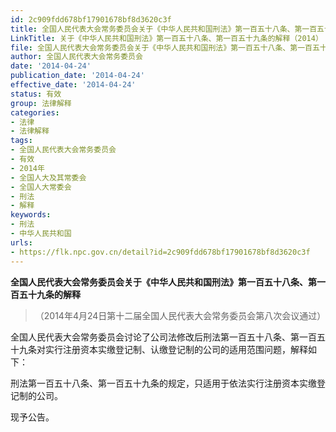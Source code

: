 ```yaml
---
id: 2c909fdd678bf17901678bf8d3620c3f
title: 全国人民代表大会常务委员会关于《中华人民共和国刑法》第一百五十八条、第一百五十九条的解释
LinkTitle: 关于《中华人民共和国刑法》第一百五十八条、第一百五十九条的解释（2014）
file: 全国人民代表大会常务委员会关于《中华人民共和国刑法》第一百五十八条、第一百五十九条的解释_20140424_2c909fdd678bf17901678bf8d3620c3f.docx
author: 全国人民代表大会常务委员会
date: '2014-04-24'
publication_date: '2014-04-24'
effective_date: '2014-04-24'
status: 有效
group: 法律解释
categories:
- 法律
- 法律解释
tags:
- 全国人民代表大会常务委员会
- 有效
- 2014年
- 全国人大及其常委会
- 全国人大常委会
- 刑法
- 解释
keywords:
- 刑法
- 中华人民共和国
urls:
- https://flk.npc.gov.cn/detail?id=2c909fdd678bf17901678bf8d3620c3f
---
```


**全国人民代表大会常务委员会关于《中华人民共和国刑法》第一百五十八条、第一百五十九条的解释**

> （2014年4月24日第十二届全国人民代表大会常务委员会第八次会议通过）

全国人民代表大会常务委员会讨论了公司法修改后刑法第一百五十八条、第一百五十九条对实行注册资本实缴登记制、认缴登记制的公司的适用范围问题，解释如下：

刑法第一百五十八条、第一百五十九条的规定，只适用于依法实行注册资本实缴登记制的公司。

现予公告。
